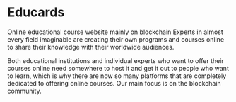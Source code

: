 # Educards

Online educational course website mainly on blockchain
Experts in almost every field imaginable are creating their own programs and courses online to share their knowledge with their worldwide audiences.

Both educational institutions and individual experts who want to offer their courses online need somewhere to host it and get it out to people who want to learn, which is why there are now so many platforms that are completely dedicated to offering online courses.
Our main focus is on the blockchain community.
